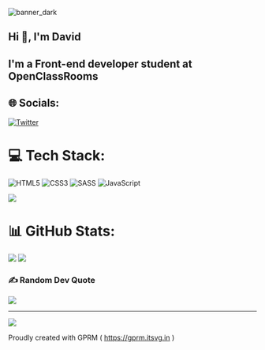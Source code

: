 ![banner_dark](https://user-images.githubusercontent.com/59100016/216194329-452ff7ab-924e-4075-85cf-1c63ae7be82b.png)

<h2>Hi 👋, I'm David</h2>
<h2>I'm a Front-end developer student at OpenClassRooms</h2>

## 🌐 Socials:
[![Twitter](https://img.shields.io/badge/Twitter-%231DA1F2.svg?logo=Twitter&logoColor=white)](https://twitter.com/@Dflooze)<br>


# 💻 Tech Stack:
![HTML5](https://img.shields.io/badge/html5-%23E34F26.svg?style=flat&logo=html5&logoColor=white)
![CSS3](https://img.shields.io/badge/css3-%231572B6.svg?style=flat&logo=css3&logoColor=white)
![SASS](https://img.shields.io/badge/SASS-hotpink.svg?style=flat&logo=SASS&logoColor=white)
![JavaScript](https://img.shields.io/badge/javascript-%23323330.svg?style=flat&logo=javascript&logoColor=%23F7DF1E)

![](https://github-readme-stats.vercel.app/api/top-langs/?username=davidotch&theme=monokai&hide_border=false&include_all_commits=false&count_private=false&layout=compact)

# 📊 GitHub Stats:
![](https://github-readme-stats.vercel.app/api?username=davidotch&theme=monokai&hide_border=false&include_all_commits=false&count_private=false)
![](https://github-readme-streak-stats.herokuapp.com/?user=davidotch&theme=monokai&hide_border=false)


### ✍️ Random Dev Quote
![](https://quotes-github-readme.vercel.app/api?type=horizontal&theme=radical)

---
[![](https://visitcount.itsvg.in/api?id=davidotch&icon=1&color=4)](https://visitcount.itsvg.in)

Proudly created with GPRM ( https://gprm.itsvg.in )
